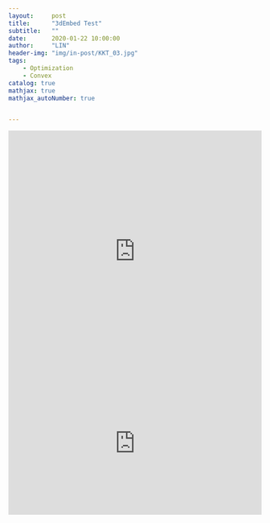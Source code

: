 ```yaml
---
layout:     post
title:      "3dEmbed Test"
subtitle:   ""
date:       2020-01-22 10:00:00
author:     "LIN"
header-img: "img/in-post/KKT_03.jpg"
tags:
    - Optimization    
    - Convex
catalog: true
mathjax: true
mathjax_autoNumber: true


---
```




<iframe id="3a84c902-15fc-4e3d-8e78-e8e5556a6737" src="https://www.vectary.com/viewer/v1/?model=3a84c902-15fc-4e3d-8e78-e8e5556a6737&env=studio1" frameborder="0" width="100%" height="480"></iframe>



<div class='modelo-wrapper'> <div style="width: 100%; padding-bottom: 56.25%; position: relative"> <div style="position: absolute; top: 0; bottom: 0; left: 0; right: 0;"> <iframe src="https://app.modelo.io/embedded/XqZL4hCo2x?viewport=true&autoplay=true" style="width:100%;height:100%;" frameborder="0" mozallowfullscreen webkitallowfullscreen allowfullscreen ></iframe> </div> </div> </div>

